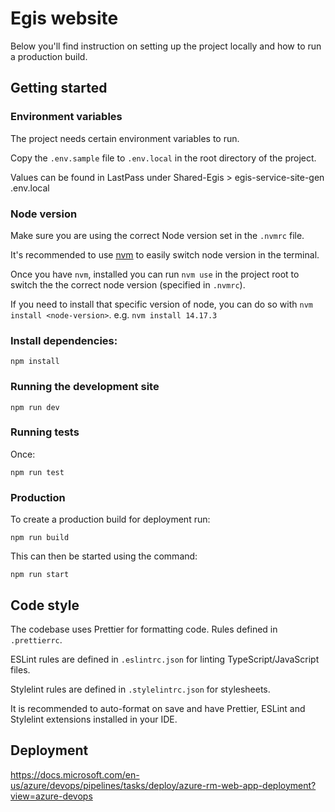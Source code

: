 # Egis website

Below you'll find instruction on setting up the project locally and how to run a production build.

## Getting started

### Environment variables

The project needs certain environment variables to run.

Copy the `.env.sample` file to `.env.local` in the root directory of the project.

Values can be found in LastPass under Shared-Egis > egis-service-site-gen .env.local

### Node version

Make sure you are using the correct Node version set in the `.nvmrc` file.

It's recommended to use [nvm](https://github.com/nvm-sh/nvm) to easily switch node version in the terminal.

Once you have `nvm`, installed you can run `nvm use` in the project root to switch the the correct node version (specified in `.nvmrc`).

If you need to install that specific version of node, you can do so with `nvm install <node-version>`. e.g. `nvm install 14.17.3`

### Install dependencies:

```
npm install
```

### Running the development site

```
npm run dev
```

### Running tests

Once:

```
npm run test
```

### Production

To create a production build for deployment run:

```
npm run build
```

This can then be started using the command:

```
npm run start
```

## Code style

The codebase uses Prettier for formatting code. Rules defined in `.prettierrc`.

ESLint rules are defined in `.eslintrc.json` for linting TypeScript/JavaScript files.

Stylelint rules are defined in `.stylelintrc.json` for stylesheets.

It is recommended to auto-format on save and have Prettier, ESLint and Stylelint extensions installed in your IDE.

## Deployment

https://docs.microsoft.com/en-us/azure/devops/pipelines/tasks/deploy/azure-rm-web-app-deployment?view=azure-devops
